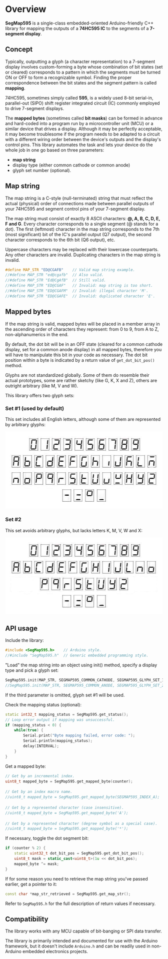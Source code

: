 # Overview

**SegMap595** is a single-class embedded-oriented Arduino-friendly C++ library
for mapping the outputs of a **74HC595 IC** to the segments of a **7-segment display**.

## Concept

Typically, outputting a glyph (a character representation) to a 7-segment display involves custom-forming a byte
whose combination of bit states (set or cleared) corresponds to a pattern in which the segments must be turned
ON or OFF to form a recognizable symbol. Finding the proper correspondence between the bit states and the segment
pattern is called **mapping**.

74HC595, sometimes simply called **595**, is a widely used 8-bit serial-in, parallel-out (SIPO) shift register
integrated circuit (IC) commonly employed to drive 7-segment displays.

The **mapped bytes** (sometimes called **bit masks**) can be formed in advance and hard-coded into a program
run by a microcontroller unit (MCU) or a similar device that drives a display. Although it may be perfectly
acceptable, it may become troublesome if the program needs to be adapted to a circuit with a different wiring
order between the device's outputs and the display's control pins. This library automates the task and lets
your device do the whole job in one go based on three parameters:
* **map string**
* display type (either common cathode or common anode)
* glyph set number (optional).

## Map string

The map string is a C-style (null-terminated) string that must reflect the actual (physical) order
of connections made between parallel outputs of your 74HC595 and segment control pins of your 7-segment display.

The map string must consist of exactly 8 ASCII characters: **@, A, B, C, D, E, F and G**. Every character
corresponds to a single segment (@ stands for a dot). The first (leftmost) character in the map string
corresponds to the 7th (most significant) bit of the IC's parallel output (Q7 output), the second
character corresponds to the 6th bit (Q6 output), etc.

Uppercase characters may be replaced with their lowercase counterparts. Any other characters are invalid.
Duplicating characters in the map string is invalid.

```cpp
#define MAP_STR "ED@CGAFB"    // Valid map string example.
//#define MAP_STR "ed@cgafb"  // Also valid.
//#define MAP_STR "Ed@CgAfB"  // Still valid.
//#define MAP_STR "ED@CGAF"   // Invalid: map string is too short.
//#define MAP_STR "ED@CGAFM"  // Invalid: illegal character 'M'.
//#define MAP_STR "ED@CGAFE"  // Invalid: duplicated character 'E'.
```

## Mapped bytes

If the map string is valid, mapped bytes will be placed in a member array in the ascending order of characters
they represent: from 0 to 9, from A to Z, non-alphanumerics in the end.

By default, the dot bit will be in an OFF state (cleared for a common cathode display, set for a common anode display)
in all mapped bytes, therefore you will have to manipulate this bit in your code as necessary. The dot bit position
within a byte is indicated by a return value of `get_dot_bit_pos()` method.

Glyphs are not standardized globally. Some of them do resemble their actual prototypes, some are rather sketchy
(like G, K, X and Z), others are outright arbitrary (like M, V and W).

This library offers two glyph sets:

### Set #1 (used by default)

This set includes all English letters, although some of them are represented by arbitrary glyphs:

![Glyphs](assets/glyph_set_1.jpg)

### Set #2

This set avoids arbitrary glyphs, but lacks letters K, M, V, W and X:

![Glyphs](assets/glyph_set_2.jpg)

## API usage

Include the library:
```cpp
#include <SegMap595.h>    // Arduino style.
//#include "SegMap595.h"  // Generic embedded programming style.
```

"Load" the map string into an object using init() method, specify a display type and pick a glyph set:
```cpp
SegMap595.init(MAP_STR, SEGMAP595_COMMON_CATHODE, SEGMAP595_GLYPH_SET_1);  // If using common cathode display.
//SegMap595.init(MAP_STR, SEGMAP595_COMMON_ANODE, SEGMAP595_GLYPH_SET_2);  // If using common anode display.
```
If the third parameter is omitted, glyph set #1 will be used.

Check the mapping status (optional):
```cpp
static int32_t mapping_status = SegMap595.get_status();
// Loop error output if mapping was unsuccessful.
if (mapping_status < 0) {
    while(true) {
        Serial.print("Byte mapping failed, error code: ");
        Serial.println(mapping_status);
        delay(INTERVAL);
    }
}
```

Get a mapped byte:
```cpp
// Get by an incremental index.
uint8_t mapped_byte = SegMap595.get_mapped_byte(counter);

// Get by an index macro name.
//uint8_t mapped_byte = SegMap595.get_mapped_byte(SEGMAP595_INDEX_A);

// Get by a represented character (case insensitive).
//uint8_t mapped_byte = SegMap595.get_mapped_byte('A');

// Get by a represented character (degree symbol as a special case).
//uint8_t mapped_byte = SegMap595.get_mapped_byte('*');
```

If necessary, toggle the dot segment bit:

```cpp
if (counter % 2) {
    static uint32_t dot_bit_pos = SegMap595.get_dot_bit_pos();
    uint8_t mask = static_cast<uint8_t>(1u << dot_bit_pos);
    mapped_byte ^= mask;
}
```

If for some reason you need to retrieve the map string you've passed earlier, get a pointer to it:
```cpp
const char *map_str_retrieved = SegMap595.get_map_str();
```

Refer to `SegMap595.h` for the full description of return values if necessary.

## Compatibility

The library works with any MCU capable of bit-banging or SPI data transfer.

The library is primarily intended and documented for use with the Arduino framework, but it doesn't
include `Arduino.h` and can be readily used in non-Arduino embedded electronics projects. 
